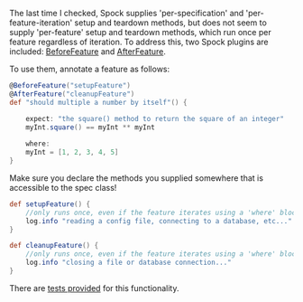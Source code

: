 The last time I checked, Spock supplies 'per-specification' and 'per-feature-iteration' setup and teardown methods, but does not seem to supply 'per-feature' setup and teardown methods, which run once per feature regardless of iteration. To address this, two Spock plugins are included: [BeforeFeature] and [AfterFeature].

[BeforeFeature]: BeforeFeature.groovy
[AfterFeature]: AfterFeature.groovy

To use them, annotate a feature as follows:

```groovy
@BeforeFeature("setupFeature")
@AfterFeature("cleanupFeature")
def "should multiple a number by itself"() {

    expect: "the square() method to return the square of an integer"
    myInt.square() == myInt ** myInt
    
    where:
    myInt = [1, 2, 3, 4, 5]
}
```

Make sure you declare the methods you supplied somewhere that is accessible to the spec class!

```groovy
def setupFeature() {
    //only runs once, even if the feature iterates using a 'where' block
    log.info "reading a config file, connecting to a database, etc..."
}

def cleanupFeature() {
    //only runs once, even if the feature iterates using a 'where' block
    log.info "closing a file or database connection..."
}
```

There are [tests provided] for this functionality.

[tests provided]: ../../../test/groovy/util/spock

